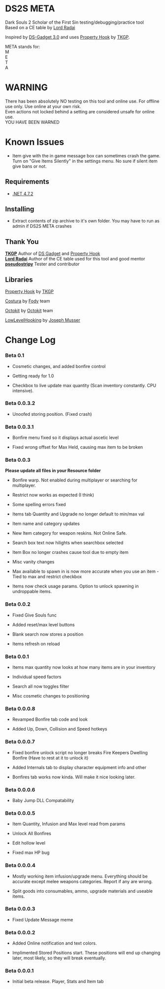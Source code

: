 # DS2S META
 Dark Souls 2 Scholar of the First Sin testing/debugging/practice tool  
 Based on a CE table by [Lord Radai](https://github.com/LordRadai)  
 
 Inspired by [DS-Gadget 3.0](https://github.com/JKAnderson/DS-Gadget) and uses [Property Hook](https://github.com/JKAnderson/PropertyHook) by [TKGP](https://github.com/JKAnderson/).  
 
 META stands for:  
M  
E  
T  
A  
 
# WARNING  
 There has been absolutely NO testing on this tool and online use. For offline use only. Use online at your own risk.  
 Even actions not locked behind a setting are considered unsafe for online use.  
 YOU HAVE BEEN WARNED  

# Known Issues  
 * Item give with the in game message box can sometimes crash the game. Turn on "Give Items Silently" in the settings menu. No sure if silent item give bans or not. 

## Requirements 
* [.NET 4.7.2](https://www.microsoft.com/net/download/thank-you/net472)  

## Installing  
* Extract contents of zip archive to it's own folder. You may have to run as admin if DS2S META crashes  

## Thank You  
**[TKGP](https://github.com/JKAnderson/)** Author of [DS Gadget](https://github.com/JKAnderson/DS-Gadget) and [Property Hook](https://github.com/JKAnderson/PropertyHook)  
**[Lord Radai](https://github.com/LordRadai)** Author of the CE table used for this tool and good mentor  
**[pseudostripy](https://github.com/pseudostripy)** Tester and contributor   

## Libraries
[Property Hook](https://github.com/JKAnderson/PropertyHook) by [TKGP](https://github.com/JKAnderson/)  

[Costura](https://github.com/Fody/Costura) by [Fody](https://github.com/Fody) team  

[Octokit](https://github.com/octokit/octokit.net) by [Octokit](https://github.com/octokit) team

[LowLevelHooking](https://github.com/jnm2/LowLevelHooking) by [Joseph Musser](https://github.com/jnm2)

# Change Log 
### Beta 0.1

* Cosmetic changes, and added bonfire control  

* Getting ready for 1.0 

* Checkbox to live update max quantity (Scan inventory constantly. CPU intensive).  

### Beta 0.0.3.2

* Unoofed storing position. (Fixed crash)  

### Beta 0.0.3.1

* Bonfire menu fixed so it displays actual ascetic level  

* Fixed wrong offset for Max Held, causing max item to be broken  

### Beta 0.0.3
**Please update all files in your Resource folder**  

* Bonfire warp. Not enabled during multiplayer or searching for multiplayer.  

* Restrict now works as expected (I think)  

* Some spelling errors fixed  

* Items tab Quantity and Upgrade no longer default to min/max val  

* Item name and category updates  

* New Item category for weapon reskins. Not Online Safe.  

* Search box text now hilights when searchbox selected  

* Item Box no longer crashes cause tool due to empty item  

* Misc vanity changes  

* Max available to spawn in is now more accurate when you use an item - Tied to max and restrict checkbox  

* Items now check usage params. Option to unlock spawning in undroppable items.  

### Beta 0.0.2  

* Fixed Give Souls func  

* Added reset/max level buttons  

* Blank search now stores a position

* Items refresh on reload

### Beta 0.0.1  

* Items max quantity now looks at how many items are in your inventory  

* Individual speed factors  

* Search all now toggles filter  

* Misc cosmetic changes to positioning  

### Beta 0.0.0.8  

* Revamped Bonfire tab code and look

* Added Up, Down, Collision and Speed hotkeys

### Beta 0.0.0.7  

* Fixed bonfire unlock script no longer breaks Fire Keepers Dwelling Bonfire (Have to rest at it to unlock it)

* Added Internals tab to display character equipment info and other

* Bonfires tab works now kinda. Will make it nice looking later.

### Beta 0.0.0.6  

* Baby Jump DLL Compatability  

### Beta 0.0.0.5  

* Item Quantity, Infusion and Max level read from params  

* Unlock All Bonfires  

* Edit hollow level   

* Fixed max HP bug  


### Beta 0.0.0.4   

* Mostly working item infusion/upgrade menu. Everything should be accurate except melee weapons categories. Report if any are wrong.  

* Split goods into consumables, ammo, upgrade materials and useable items.  

### Beta 0.0.0.3   

* Fixed Update Message meme  

### Beta 0.0.0.2  

* Added Online notification and text colors.  

* Implimented Stored Positions start. These positions will end up changing later, most likely, so they will break eventually.  

### Beta 0.0.0.1  
* Initial beta release. Player, Stats and Item tab  
